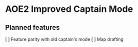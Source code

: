 # AOE2 Improved Captain Mode

## Planned features

[ ] Feature parity with old captain's mode 
[ ] Map drafting
